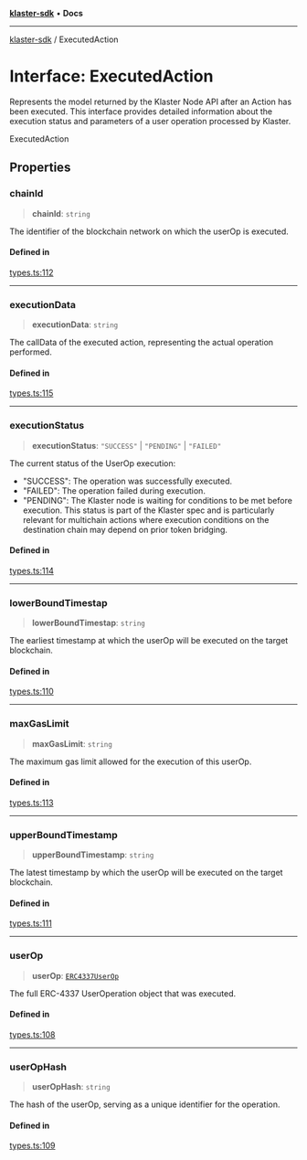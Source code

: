 [**klaster-sdk**](../README.md) • **Docs**

***

[klaster-sdk](../README.md) / ExecutedAction

# Interface: ExecutedAction

Represents the model returned by the Klaster Node API after an Action has been executed.
This interface provides detailed information about the execution status and parameters
of a user operation processed by Klaster.

 ExecutedAction

## Properties

### chainId

> **chainId**: `string`

The identifier of the blockchain network on which the userOp is executed.

#### Defined in

[types.ts:112](https://github.com/0xPolycode/klaster-sdk/blob/22818a55dcbe1c33192fea1bbe40e4f250ddf045/src/types.ts#L112)

***

### executionData

> **executionData**: `string`

The callData of the executed action, representing the actual operation performed.

#### Defined in

[types.ts:115](https://github.com/0xPolycode/klaster-sdk/blob/22818a55dcbe1c33192fea1bbe40e4f250ddf045/src/types.ts#L115)

***

### executionStatus

> **executionStatus**: `"SUCCESS"` \| `"PENDING"` \| `"FAILED"`

The current status of the UserOp execution:
  - "SUCCESS": The operation was successfully executed.
  - "FAILED": The operation failed during execution.
  - "PENDING": The Klaster node is waiting for conditions to be met before execution.
    This status is part of the Klaster spec and is particularly relevant for multichain actions
    where execution conditions on the destination chain may depend on prior token bridging.

#### Defined in

[types.ts:114](https://github.com/0xPolycode/klaster-sdk/blob/22818a55dcbe1c33192fea1bbe40e4f250ddf045/src/types.ts#L114)

***

### lowerBoundTimestap

> **lowerBoundTimestap**: `string`

The earliest timestamp at which the userOp will be executed on the target blockchain.

#### Defined in

[types.ts:110](https://github.com/0xPolycode/klaster-sdk/blob/22818a55dcbe1c33192fea1bbe40e4f250ddf045/src/types.ts#L110)

***

### maxGasLimit

> **maxGasLimit**: `string`

The maximum gas limit allowed for the execution of this userOp.

#### Defined in

[types.ts:113](https://github.com/0xPolycode/klaster-sdk/blob/22818a55dcbe1c33192fea1bbe40e4f250ddf045/src/types.ts#L113)

***

### upperBoundTimestamp

> **upperBoundTimestamp**: `string`

The latest timestamp by which the userOp will be executed on the target blockchain.

#### Defined in

[types.ts:111](https://github.com/0xPolycode/klaster-sdk/blob/22818a55dcbe1c33192fea1bbe40e4f250ddf045/src/types.ts#L111)

***

### userOp

> **userOp**: [`ERC4337UserOp`](ERC4337UserOp.md)

The full ERC-4337 UserOperation object that was executed.

#### Defined in

[types.ts:108](https://github.com/0xPolycode/klaster-sdk/blob/22818a55dcbe1c33192fea1bbe40e4f250ddf045/src/types.ts#L108)

***

### userOpHash

> **userOpHash**: `string`

The hash of the userOp, serving as a unique identifier for the operation.

#### Defined in

[types.ts:109](https://github.com/0xPolycode/klaster-sdk/blob/22818a55dcbe1c33192fea1bbe40e4f250ddf045/src/types.ts#L109)
